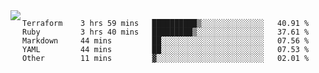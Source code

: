 

<a href="https://github.com/anuraghazra/github-readme-stats">
  <img align="left" src="https://github-readme-stats.vercel.app/api?username=kfly8&count_private=true&show_icons=true&theme=calm" />
</a>


<!--START_SECTION:waka-->

```text
Terraform    3 hrs 59 mins   ██████████▒░░░░░░░░░░░░░░   40.91 %
Ruby         3 hrs 40 mins   █████████▒░░░░░░░░░░░░░░░   37.61 %
Markdown     44 mins         ██░░░░░░░░░░░░░░░░░░░░░░░   07.56 %
YAML         44 mins         ██░░░░░░░░░░░░░░░░░░░░░░░   07.53 %
Other        11 mins         ▓░░░░░░░░░░░░░░░░░░░░░░░░   02.01 %
```

<!--END_SECTION:waka-->
